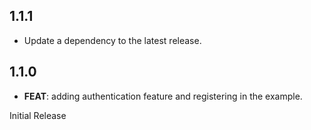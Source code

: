 ## 1.1.1

 - Update a dependency to the latest release.

## 1.1.0

 - **FEAT**: adding authentication feature and registering in the example.

Initial Release
